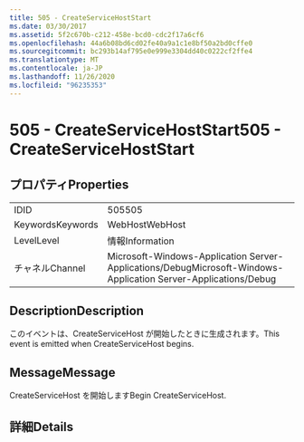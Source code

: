 ```yaml
---
title: 505 - CreateServiceHostStart
ms.date: 03/30/2017
ms.assetid: 5f2c670b-c212-458e-bcd0-cdc2f17a6cf6
ms.openlocfilehash: 44a6b08bd6cd02fe40a9a1c1e8bf50a2bd0cffe0
ms.sourcegitcommit: bc293b14af795e0e999e3304dd40c0222cf2ffe4
ms.translationtype: MT
ms.contentlocale: ja-JP
ms.lasthandoff: 11/26/2020
ms.locfileid: "96235353"
---
```

# <a name="505---createservicehoststart"></a><span data-ttu-id="a4cf8-102">505 - CreateServiceHostStart</span><span class="sxs-lookup"><span data-stu-id="a4cf8-102">505 - CreateServiceHostStart</span></span>

## <a name="properties"></a><span data-ttu-id="a4cf8-103">プロパティ</span><span class="sxs-lookup"><span data-stu-id="a4cf8-103">Properties</span></span>  
  
|||  
|-|-|  
|<span data-ttu-id="a4cf8-104">ID</span><span class="sxs-lookup"><span data-stu-id="a4cf8-104">ID</span></span>|<span data-ttu-id="a4cf8-105">505</span><span class="sxs-lookup"><span data-stu-id="a4cf8-105">505</span></span>|  
|<span data-ttu-id="a4cf8-106">Keywords</span><span class="sxs-lookup"><span data-stu-id="a4cf8-106">Keywords</span></span>|<span data-ttu-id="a4cf8-107">WebHost</span><span class="sxs-lookup"><span data-stu-id="a4cf8-107">WebHost</span></span>|  
|<span data-ttu-id="a4cf8-108">Level</span><span class="sxs-lookup"><span data-stu-id="a4cf8-108">Level</span></span>|<span data-ttu-id="a4cf8-109">情報</span><span class="sxs-lookup"><span data-stu-id="a4cf8-109">Information</span></span>|  
|<span data-ttu-id="a4cf8-110">チャネル</span><span class="sxs-lookup"><span data-stu-id="a4cf8-110">Channel</span></span>|<span data-ttu-id="a4cf8-111">Microsoft-Windows-Application Server-Applications/Debug</span><span class="sxs-lookup"><span data-stu-id="a4cf8-111">Microsoft-Windows-Application Server-Applications/Debug</span></span>|  
  
## <a name="description"></a><span data-ttu-id="a4cf8-112">Description</span><span class="sxs-lookup"><span data-stu-id="a4cf8-112">Description</span></span>  

 <span data-ttu-id="a4cf8-113">このイベントは、CreateServiceHost が開始したときに生成されます。</span><span class="sxs-lookup"><span data-stu-id="a4cf8-113">This event is emitted when CreateServiceHost begins.</span></span>  
  
## <a name="message"></a><span data-ttu-id="a4cf8-114">Message</span><span class="sxs-lookup"><span data-stu-id="a4cf8-114">Message</span></span>  

 <span data-ttu-id="a4cf8-115">CreateServiceHost を開始します</span><span class="sxs-lookup"><span data-stu-id="a4cf8-115">Begin CreateServiceHost.</span></span>  
  
## <a name="details"></a><span data-ttu-id="a4cf8-116">詳細</span><span class="sxs-lookup"><span data-stu-id="a4cf8-116">Details</span></span>
